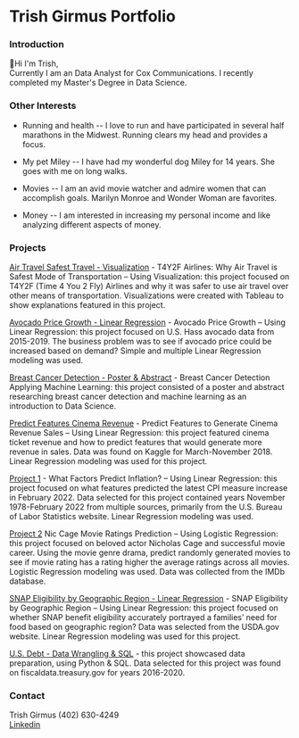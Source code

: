 # Trish Girmus Portfolio

### Introduction

👋Hi I'm Trish,   
Currently I am an Data Analyst for Cox Communications. I recently completed my Master's Degree in Data Science.

### Other Interests
* Running and health -- I love to run and have participated in several half marathons in the Midwest.   Running clears my head and provides a focus.

* My pet Miley -- I have had my wonderful dog Miley for 14 years.   She goes with me on long walks.

* Movies -- I am an avid movie watcher and admire women that can accomplish goals.    Marilyn Monroe and Wonder Woman are favorites.

* Money -- I am interested in increasing my personal income and like analyzing different aspects of money.  

###  Projects
[Air Travel Safest Travel - Visualization](Air%20Travel%20Safest%20Travel%20-%20Visualization/README.md) - T4Y2F Airlines: Why Air Travel is Safest Mode of Transportation – Using Visualization: this project focused on T4Y2F (Time 4 You 2 Fly) Airlines and why it was safer to use air travel over other means of transportation. Visualizations were created with Tableau to show explanations featured in this project.   

[Avocado Price Growth - Linear Regression](Avocado%20Price%20Growth%20-%20Linear%20Regression/README.md) - Avocado Price Growth – Using Linear Regression: this project focused on U.S. Hass avocado data from 2015-2019. The business problem was to see if avocado price could be increased based on demand? Simple and multiple Linear Regression modeling was used.

[Breast Cancer Detection - Poster & Abstract](Breast%20Cancer%20Detection%20-%20Poster%20%26%20Abstract/README.md) - Breast Cancer Detection Applying Machine Learning: this project consisted of a poster and abstract researching breast cancer detection and machine learning as an introduction to Data Science.

[Predict Features Cinema Revenue](Predict%20Features%20Cinema%20Revenue%20-%20Linear%20Regression/README.md) - Predict Features to Generate Cinema Revenue Sales – Using Linear Regression: this project featured cinema ticket revenue and how to predict features that would generate more revenue in sales. Data was found on Kaggle for March-November 2018. Linear Regression modeling was used for this project. 

[Project 1](Project%201/README.md) - What Factors Predict Inflation? – Using Linear Regression: this project focused on what features predicted the latest CPI measure increase in February 2022. Data selected for this project contained years November 1978-February 2022 from multiple sources, primarily from the U.S. Bureau of Labor Statistics website. Linear Regression modeling was used.  

[Project 2](Project%202/README.md) Nic Cage Movie Ratings Prediction – Using Logistic Regression: this project focused on beloved actor Nicholas Cage and successful movie career. Using the movie genre drama, predict randomly generated movies to see if movie rating has a rating higher the average ratings across all movies. Logistic Regression modeling was used. Data was collected from the IMDb database.   

[SNAP Eligibility by Geographic Region - Linear Regression](SNAP%20Eligibility%20by%20Geographic%20Region%20-%20Linear%20Regression) - SNAP Eligibility by Geographic Region – Using Linear Regression: this project focused on whether SNAP benefit eligibility accurately portrayed a families’ need for food based on geographic region? Data was selected from the USDA.gov website. Linear Regression modeling was used for this project. 

[U.S. Debt - Data Wrangling & SQL](U.S.%20Debt%20-%20Data%20Wrangling%20%26%20SQL/README.md) - this project showcased data preparation, using Python & SQL. Data selected for this project was found on fiscaldata.treasury.gov for years 2016-2020.

### Contact
Trish Girmus  (402) 630-4249  
[Linkedin](https://www.linkedin.com/in/trish-girmus-1620018/)

